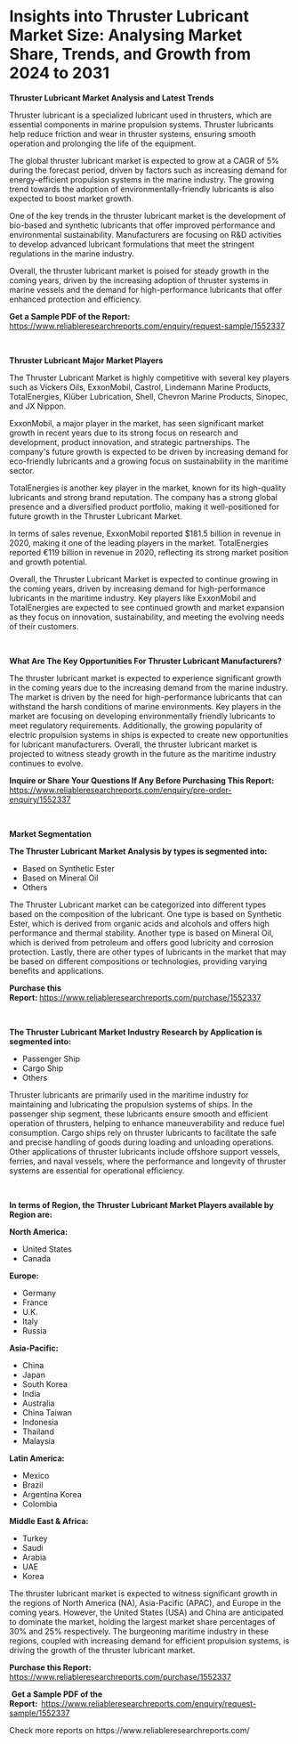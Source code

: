 <p><h1>Insights into Thruster Lubricant Market Size: Analysing Market Share, Trends, and Growth from 2024 to 2031</h1></p><p><strong>Thruster Lubricant Market Analysis and Latest Trends</strong></p>
<p><p>Thruster lubricant is a specialized lubricant used in thrusters, which are essential components in marine propulsion systems. Thruster lubricants help reduce friction and wear in thruster systems, ensuring smooth operation and prolonging the life of the equipment.</p><p>The global thruster lubricant market is expected to grow at a CAGR of 5% during the forecast period, driven by factors such as increasing demand for energy-efficient propulsion systems in the marine industry. The growing trend towards the adoption of environmentally-friendly lubricants is also expected to boost market growth.</p><p>One of the key trends in the thruster lubricant market is the development of bio-based and synthetic lubricants that offer improved performance and environmental sustainability. Manufacturers are focusing on R&D activities to develop advanced lubricant formulations that meet the stringent regulations in the marine industry.</p><p>Overall, the thruster lubricant market is poised for steady growth in the coming years, driven by the increasing adoption of thruster systems in marine vessels and the demand for high-performance lubricants that offer enhanced protection and efficiency.</p></p>
<p><strong>Get a Sample PDF of the Report:&nbsp;</strong> <a href="https://www.reliableresearchreports.com/enquiry/request-sample/1552337">https://www.reliableresearchreports.com/enquiry/request-sample/1552337</a></p>
<p>&nbsp;</p>
<p><strong>Thruster Lubricant Major Market Players</strong></p>
<p><p>The Thruster Lubricant Market is highly competitive with several key players such as Vickers Oils, ExxonMobil, Castrol, Lindemann Marine Products, TotalEnergies, Klüber Lubrication, Shell, Chevron Marine Products, Sinopec, and JX Nippon. </p><p>ExxonMobil, a major player in the market, has seen significant market growth in recent years due to its strong focus on research and development, product innovation, and strategic partnerships. The company's future growth is expected to be driven by increasing demand for eco-friendly lubricants and a growing focus on sustainability in the maritime sector.</p><p>TotalEnergies is another key player in the market, known for its high-quality lubricants and strong brand reputation. The company has a strong global presence and a diversified product portfolio, making it well-positioned for future growth in the Thruster Lubricant Market.</p><p>In terms of sales revenue, ExxonMobil reported $181.5 billion in revenue in 2020, making it one of the leading players in the market. TotalEnergies reported €119 billion in revenue in 2020, reflecting its strong market position and growth potential.</p><p>Overall, the Thruster Lubricant Market is expected to continue growing in the coming years, driven by increasing demand for high-performance lubricants in the maritime industry. Key players like ExxonMobil and TotalEnergies are expected to see continued growth and market expansion as they focus on innovation, sustainability, and meeting the evolving needs of their customers.</p></p>
<p>&nbsp;</p>
<p><strong>What Are The Key Opportunities For Thruster Lubricant Manufacturers?</strong></p>
<p><p>The thruster lubricant market is expected to experience significant growth in the coming years due to the increasing demand from the marine industry. The market is driven by the need for high-performance lubricants that can withstand the harsh conditions of marine environments. Key players in the market are focusing on developing environmentally friendly lubricants to meet regulatory requirements. Additionally, the growing popularity of electric propulsion systems in ships is expected to create new opportunities for lubricant manufacturers. Overall, the thruster lubricant market is projected to witness steady growth in the future as the maritime industry continues to evolve.</p></p>
<p><strong>Inquire or Share Your Questions If Any Before Purchasing This Report:</strong> <a href="https://www.reliableresearchreports.com/enquiry/pre-order-enquiry/1552337">https://www.reliableresearchreports.com/enquiry/pre-order-enquiry/1552337</a></p>
<p>&nbsp;</p>
<p><strong>Market Segmentation</strong></p>
<p><strong>The Thruster Lubricant Market Analysis by types is segmented into:</strong></p>
<p><ul><li>Based on Synthetic Ester</li><li>Based on Mineral Oil</li><li>Others</li></ul></p>
<p><p>The Thruster Lubricant market can be categorized into different types based on the composition of the lubricant. One type is based on Synthetic Ester, which is derived from organic acids and alcohols and offers high performance and thermal stability. Another type is based on Mineral Oil, which is derived from petroleum and offers good lubricity and corrosion protection. Lastly, there are other types of lubricants in the market that may be based on different compositions or technologies, providing varying benefits and applications.</p></p>
<p><strong>Purchase this Report:&nbsp;</strong><a href="https://www.reliableresearchreports.com/purchase/1552337">https://www.reliableresearchreports.com/purchase/1552337</a></p>
<p>&nbsp;</p>
<p><strong>The Thruster Lubricant Market Industry Research by Application is segmented into:</strong></p>
<p><ul><li>Passenger Ship</li><li>Cargo Ship</li><li>Others</li></ul></p>
<p><p>Thruster lubricants are primarily used in the maritime industry for maintaining and lubricating the propulsion systems of ships. In the passenger ship segment, these lubricants ensure smooth and efficient operation of thrusters, helping to enhance maneuverability and reduce fuel consumption. Cargo ships rely on thruster lubricants to facilitate the safe and precise handling of goods during loading and unloading operations. Other applications of thruster lubricants include offshore support vessels, ferries, and naval vessels, where the performance and longevity of thruster systems are essential for operational efficiency.</p></p>
<p>&nbsp;</p>
<p><strong>In terms of Region, the Thruster Lubricant Market Players available by Region are:</strong></p>
<p>
    <p> <strong> North America: </strong>
        <ul>
            <li>United States</li>
            <li>Canada</li>
        </ul>
        </p> 
    <p> <strong> Europe: </strong>
        <ul>
            <li>Germany</li>
            <li>France</li>
            <li>U.K.</li>
            <li>Italy</li>
            <li>Russia</li>
        </ul>
        </p> 
    <p> <strong> Asia-Pacific: </strong>
        <ul>
            <li>China</li>
            <li>Japan</li>
            <li>South Korea</li>
            <li>India</li>
            <li>Australia</li>
            <li>China Taiwan</li>
            <li>Indonesia</li>
            <li>Thailand</li>
            <li>Malaysia</li>
        </ul>
        </p> 
    <p> <strong> Latin America: </strong>
        <ul>
            <li>Mexico</li>
            <li>Brazil</li>
            <li>Argentina Korea</li>
            <li>Colombia</li>
        </ul>
        </p> 
    <p> <strong> Middle East & Africa: </strong>
        <ul>
            <li>Turkey</li>
            <li>Saudi</li>
            <li>Arabia</li>
            <li>UAE</li>
            <li>Korea</li>
        </ul>
    </p>
    </p>
<p><p>The thruster lubricant market is expected to witness significant growth in the regions of North America (NA), Asia-Pacific (APAC), and Europe in the coming years. However, the United States (USA) and China are anticipated to dominate the market, holding the largest market share percentages of 30% and 25% respectively. The burgeoning maritime industry in these regions, coupled with increasing demand for efficient propulsion systems, is driving the growth of the thruster lubricant market.</p></p>
<p><strong>Purchase this Report: </strong><a href="https://www.reliableresearchreports.com/purchase/1552337">https://www.reliableresearchreports.com/purchase/1552337</a></p>
<p>&nbsp;<strong>Get a Sample PDF of the Report:&nbsp;&nbsp;</strong><a href="https://www.reliableresearchreports.com/enquiry/request-sample/1552337">https://www.reliableresearchreports.com/enquiry/request-sample/1552337</a></p>
<p><strong></strong></p>
<p>Check more reports on https://www.reliableresearchreports.com/</p>